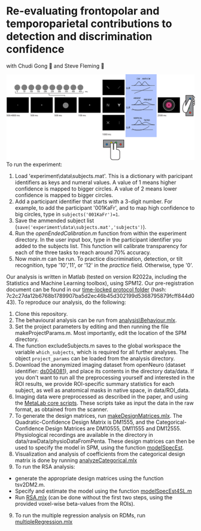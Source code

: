 # Re-evaluating frontopolar and temporoparietal contributions to detection and discrimination confidence

with Chudi Gong 🧠 and Steve Fleming 🧠

![Experimental design](docs/figures/designHorizontal.png)
To run the experiment:

1. Load 'experiment\data\subjects.mat'. This is a dictionary with paricipant identifiers as keys and numeral values. A value of 1 means higher confidence is mapped to bigger circles. A value of 2 means lower confidence is mapped to bigger circles.
2. Add a participant identifier that starts with a 3-digit number. For example, to add the participant '001KaFr', and to map high confidence to big circles, type in `subjects('001KaFr')=1`.
3. Save the ammended subject list (`save('experiment\data\subjects.mat','subjects')`).
4. Run the _openEndedCalibration.m_ function from within the experiment directory. In the user input box, type in the participant identifier you added to the subjects list. This function will calibrate transparency for each of the three tasks to reach around 70% accuracy.
5. Now _main.m_ can be run. To practice discrimination, detection, or tilt recognition, type '10','11', or '12' in the _practice_ field. Otherwise, type '0'.

Our analysis is written in Matlab (tested on version R2022a, including the Statistics and Machine Learning toolbox), using SPM12. Our pre-registration document can be found in our [time-locked protocol folder](https://github.com/matanmazor/unequalVarianceDiscrimination/tree/main/experiment/protocolFolder/protocolFolder) (hash: 7c2c27da12b6768b1789907ba5d2ec46b45d302199d5368795879fcff844d043). To reproduce our analysis, do the following:

1. Clone this repository.
2. The behavioural analysis can be run from [analysis\Behaviour.mlx](https://github.com/matanmazor/unequalVarianceDiscrimination/blob/main/analysis/Behaviour.mlx).
3. Set the project parameters by editing and then running the file makeProjectParams.m. Most importantly, edit the location of the SPM directory.
4. The function excludeSubjects.m saves to the global workspace the variable `which_subjects`, which is required for all further analyses. The object `project_params` can be loaded from the analysis directory.
5. Download the anonymized imaging dataset from openNeuro (dataset identifier: [ds004081](https://openneuro.org/datasets/ds004081)), and place its contents in the directory data/data. If you don't want to run all the preprocessing yourself and interested in the ROI results, we provide ROI-specific summary statistics for each subject, as well as anatomical masks in native space, in data/ROI_data.
6. Imaging data were preprocessed as described in the paper, and using the [MetaLab core scripts](https://github.com/matanmazor/MetaLabCore). These scripts take as input the data in the raw format, as obtained from the scanner.
6. To generate the design matrices, run [makeDesignMatrices.mlx](https://github.com/matanmazor/unequalVarianceDiscrimination/blob/main/analysis/makeDesignMatrices.mlx). The Quadratic-Confidence Design Matrix is DM1555, and the Categorical-Confidence Design Matrices are DM10555, DM11555 and DM12555. Physiological recordings are available in the directory in data/rawData/physioDataFromPenta.
These design matrices can then be used to specify the model in SPM, using the function [modelSpecEst](https://github.com/matanmazor/MetaLabCore/blob/master/Stats/modelSpecEst.m).
7. Visualization and analysis of coefficients from the categorical design matrix is done by running [analyzeCategorical.mlx](https://github.com/matanmazor/unequalVarianceDiscrimination/blob/main/analysis/analyzeCategorical.mlx)
8. To run the RSA analysis:
* generate the appropriate design matrices using the function tsv2DM2.m.
* Specify and estimate the model using the function [modelSpecEst4SL.m](https://github.com/matanmazor/MetaLabCore/blob/master/Stats/modelSpecEst4SL.m)
* Run [RSA.mlx](https://github.com/matanmazor/unequalVarianceDiscrimination/blob/main/analysis/runRSA.mlx) (can be done without the first two steps, using the provided voxel-wise beta-values from the ROIs).
9. To run the multiple regression analysis on RDMs, run [multipleRegression.mlx](https://github.com/matanmazor/unequalVarianceDiscrimination/blob/main/analysis/multipleRegression.mlx)
